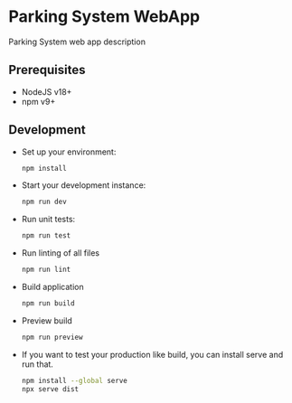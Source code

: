 # Parking System WebApp

Parking System web app description

## Prerequisites

- NodeJS v18+
- npm v9+

## Development

- Set up your environment:

  ```bash
  npm install
  ```

- Start your development instance:

  ```bash
  npm run dev
  ```

- Run unit tests:

  ```bash
  npm run test
  ```

- Run linting of all files

  ```bash
  npm run lint
  ```

- Build application

  ```bash
  npm run build
  ```

- Preview build

  ```bash
  npm run preview
  ```

- If you want to test your production like build, you can install serve and run that.

  ```bash
  npm install --global serve
  npx serve dist
  ```
